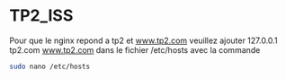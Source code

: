 # TP2_ISS 
Pour que le nginx repond a tp2 et www.tp2.com veuillez ajouter 127.0.0.1  tp2.com www.tp2.com dans le fichier /etc/hosts avec la commande
```bash 
sudo nano /etc/hosts
